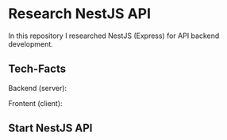 # Research NestJS API

In this repository I researched NestJS (Express) for API backend development.

## Tech-Facts

Backend (server):


Frontent (client):

## Start NestJS API
